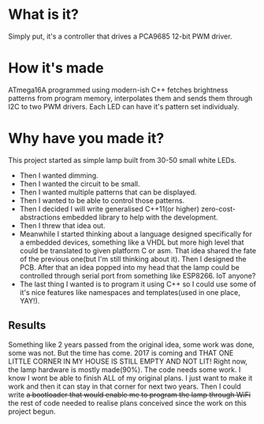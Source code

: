 # What is it?
Simply put, it's a controller that drives a PCA9685 12-bit PWM driver.

# How it's made
ATmega16A programmed using modern-ish C++ fetches brightness patterns from program memory, interpolates them and sends them through I2C to two PWM drivers. Each LED can have it's pattern set individualy.

# Why have you made it?
This project started as simple lamp built from 30-50 small white LEDs.
- Then I wanted dimming.
- Then I wanted the circuit to be small.
- Then I wanted multiple patterns that can be displayed.
- Then I wanted to be able to control those patterns.
- Then I decided I will write generalised C++11(or higher) zero-cost-abstractions embedded library to help with the development. 
- Then I threw that idea out. 
- Meanwhile I started thinking about a language designed specifically for a embedded devices, something like a VHDL but more high level that could be translated to given platform C or asm.
That idea shared the fate of the previous one(but I'm still thinking about it).
Then I designed the PCB. After that an idea popped into my head that the lamp could be controlled through serial port from something like ESP8266. IoT anyone?
- The last thing I wanted is to program it using C++ so I could use some of it's nice features like namespaces and templates(used in one place, YAY!).

## Results

Something like 2 years passed from the original idea, some work was done, some was not. But the time has come. 2017 is coming and THAT ONE LITTLE CORNER IN MY HOUSE IS STILL EMPTY AND NOT LIT!
Right now, the lamp hardware is mostly made(90%). The code needs some work. I know I wont be able to finish ALL of my original plans. I just want to make it work and then it can stay in that corner for next two years. Then I could write <strike>a bootloader that would enable me to program the lamp through WiFi</strike> the rest of code needed to realise plans conceived since the work on this project begun.

